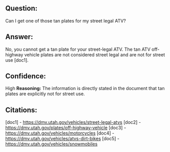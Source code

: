 ## Question: 
Can I get one of those tan plates for my street legal ATV?
## Answer: 
No, you cannot get a tan plate for your street-legal ATV. The tan ATV off-highway vehicle plates are not considered street legal and are not for street use [doc1].
## Confidence: 
High
**Reasoning:** The information is directly stated in the document that tan plates are explicitly not for street use.

## Citations:
[doc1] - https://dmv.utah.gov/vehicles/street-legal-atvs
[doc2] - https://dmv.utah.gov/plates/off-highway-vehicle
[doc3] - https://dmv.utah.gov/vehicles/motorcycles
[doc4] - https://dmv.utah.gov/vehicles/atvs-dirt-bikes
[doc5] - https://dmv.utah.gov/vehicles/snowmobiles
